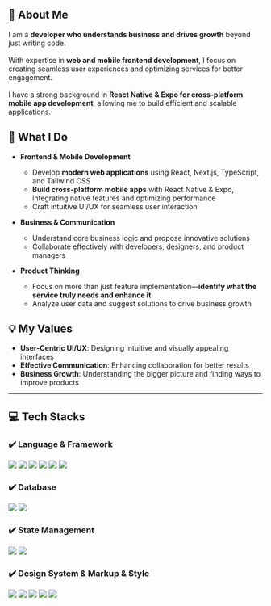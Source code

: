 ## 👋 About Me  

I am a **developer who understands business and drives growth** beyond just writing code.<br/>  
With expertise in **web and mobile frontend development**, I focus on creating seamless user experiences and optimizing services for better engagement.<br/>  
I have a strong background in **React Native & Expo for cross-platform mobile app development**, allowing me to build efficient and scalable applications.  

## 🚀 What I Do  

- **Frontend & Mobile Development**  
  - Develop **modern web applications** using React, Next.js, TypeScript, and Tailwind CSS  
  - **Build cross-platform mobile apps** with React Native & Expo, integrating native features and optimizing performance  
  - Craft intuitive UI/UX for seamless user interaction  

- **Business & Communication**  
  - Understand core business logic and propose innovative solutions  
  - Collaborate effectively with developers, designers, and product managers  

- **Product Thinking**  
  - Focus on more than just feature implementation—**identify what the service truly needs and enhance it**  
  - Analyze user data and suggest solutions to drive business growth  

## 💡 My Values  

- **User-Centric UI/UX**: Designing intuitive and visually appealing interfaces  
- **Effective Communication**: Enhancing collaboration for better results  
- **Business Growth**: Understanding the bigger picture and finding ways to improve products  

---

## 💻 Tech Stacks  

### ✔️ Language & Framework  
<img src="https://img.shields.io/badge/Expo-000000?style=for-the-badge&amp;logo=Expo&amp;logoColor=white"> <img src="https://img.shields.io/badge/React Native-61DAFB?style=for-the-badge&amp;logo=React&amp;logoColor=black"> <img src="https://img.shields.io/badge/Typescript-3178C6?style=for-the-badge&logo=Typescript&logoColor=white"> <img src="https://img.shields.io/badge/Next.js-black?style=for-the-badge&logo=next.js&logoColor=white"> <img src="https://img.shields.io/badge/react-61DAFB?style=for-the-badge&logo=react&logoColor=white"> <img src="https://img.shields.io/badge/JavaScript-F7DF1E?style=for-the-badge&logo=javascript&logoColor=white">

### ✔️ Database  
<img src="https://img.shields.io/badge/supabase-3FCF8E?style=for-the-badge&logo=supabase&logoColor=white"> <img src="https://img.shields.io/badge/ORACLE-F80000?style=for-the-badge&amp;logo=oracle&amp;logoColor=white">  

### ✔️ State Management  
<img src="https://img.shields.io/badge/zustand-orange?style=for-the-badge&logo=zustand&logoColor=white"> <img src="https://img.shields.io/badge/Tanstack Query-FF4154?style=for-the-badge&logo=TanstackQuery&logoColor=white">  

### ✔️ Design System & Markup & Style  
<img src="https://img.shields.io/badge/nextui-000000?style=for-the-badge&logo=nextui&logoColor=white"> <img src="https://img.shields.io/badge/tailwindcss-06B6D4?style=for-the-badge&logo=tailwindcss&logoColor=white"> <img src="https://img.shields.io/badge/styled components-DB7093?style=for-the-badge&logo=styled-components&logoColor=white"> <img src="https://img.shields.io/badge/HTML5-E34F26?style=for-the-badge&logo=html5&logoColor=white"> <img src="https://img.shields.io/badge/CSS3-1572B6?style=for-the-badge&logo=css3&logoColor=white">  
